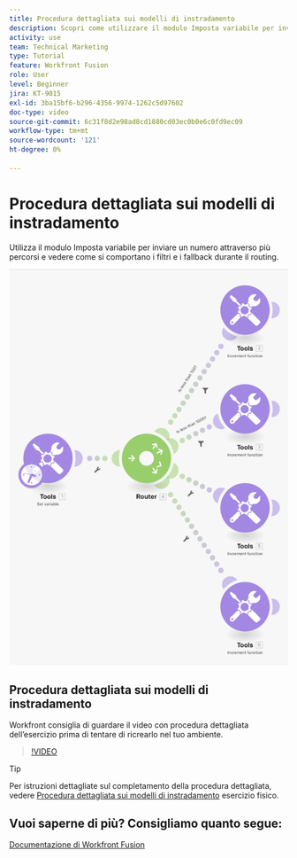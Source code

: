 ```yaml
---
title: Procedura dettagliata sui modelli di instradamento
description: Scopri come utilizzare il modulo Imposta variabile per inviare un numero attraverso più percorsi e vedere come si comportano filtri e fallback in [!DNL Adobe Workfront Fusion].
activity: use
team: Technical Marketing
type: Tutorial
feature: Workfront Fusion
role: User
level: Beginner
jira: KT-9015
exl-id: 3ba15bf6-b296-4356-9974-1262c5d97602
doc-type: video
source-git-commit: 6c31f8d2e98ad8cd1880cd03ec0b0e6c0fd9ec09
workflow-type: tm+mt
source-wordcount: '121'
ht-degree: 0%

---
```


# Procedura dettagliata sui modelli di instradamento

Utilizza il modulo Imposta variabile per inviare un numero attraverso più percorsi e vedere come si comportano i filtri e i fallback durante il routing.

![Immagine dello scenario Fusion](assets/universal-connectors-and-routing-7.png)

## Procedura dettagliata sui modelli di instradamento

Workfront consiglia di guardare il video con procedura dettagliata dell’esercizio prima di tentare di ricrearlo nel tuo ambiente.

>[!VIDEO](https://video.tv.adobe.com/v/335274/?quality=12&learn=on)

>[!TIP]
>
>Per istruzioni dettagliate sul completamento della procedura dettagliata, vedere [Procedura dettagliata sui modelli di instradamento](https://experienceleague.adobe.com/docs/workfront-learn/tutorials-workfront/fusion/exercises/routing-patterns.html?lang=en) esercizio fisico.


## Vuoi saperne di più? Consigliamo quanto segue:

[Documentazione di Workfront Fusion](https://experienceleague.adobe.com/docs/workfront/using/adobe-workfront-fusion/workfront-fusion-2.html?lang=en)
